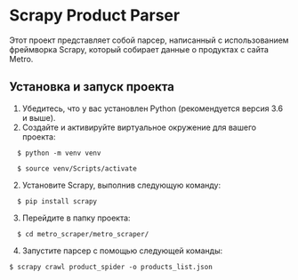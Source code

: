 # Scrapy Product Parser

Этот проект представляет собой парсер, написанный с использованием фреймворка Scrapy, который собирает данные о продуктах с сайта Metro.

## Установка и запуск проекта

1. Убедитесь, что у вас установлен Python (рекомендуется версия 3.6 и выше).
2. Создайте и активируйте виртуальное окружение для вашего проекта:
 ```
   $ python -m venv venv
 ```
 ```
   $ source venv/Scripts/activate
 ```
2. Установите Scrapy, выполнив следующую команду:

 ```
   $ pip install scrapy
 ```
3. Перейдите в папку проекта:
 ```
   $ cd metro_scraper/metro_scraper/
 ```
4. Запустите парсер с помощью следующей команды:
 ```
$ scrapy crawl product_spider -o products_list.json
 ```